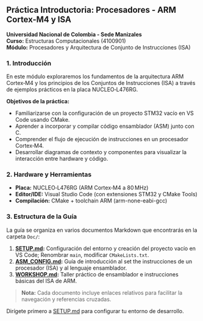 ## Práctica Introductoria: Procesadores - ARM Cortex-M4 y ISA

**Universidad Nacional de Colombia - Sede Manizales**  
**Curso:** Estructuras Computacionales (4100901)  
**Módulo:** Procesadores y Arquitectura de Conjunto de Instrucciones (ISA)

### 1. Introducción

En este módulo exploraremos los fundamentos de la arquitectura ARM Cortex‑M4 y los principios de los Conjuntos de Instrucciones (ISA) a través de ejemplos prácticos en la placa NUCLEO‑L476RG.

**Objetivos de la práctica:**
- Familiarizarse con la configuración de un proyecto STM32 vacío en VS Code usando CMake.  
- Aprender a incorporar y compilar código ensamblador (ASM) junto con C.  
- Comprender el flujo de ejecución de instrucciones en un procesador Cortex‑M4.  
- Desarrollar diagramas de contexto y componentes para visualizar la interacción entre hardware y código.

### 2. Hardware y Herramientas

- **Placa:** NUCLEO‑L476RG (ARM Cortex‑M4 a 80 MHz)  
- **Editor/IDE:** Visual Studio Code (con extensiones STM32 y CMake Tools)  
- **Compilación:** CMake + toolchain ARM (arm-none-eabi-gcc)  

### 3. Estructura de la Guía

La guía se organiza en varios documentos Markdown que encontrarás en la carpeta `Doc/`:

1. **[SETUP.md](Doc/SETUP.md):** Configuración del entorno y creación del proyecto vacío en VS Code; Renombrar `main`, modificar `CMakeLists.txt`.
2. **[ASM_CONFIG.md](Doc/ASM_CONFIG.md):** Guía de introducción al set the instrucciones de un procesador (ISA) y al lenguaje ensamblador.
3. **[WORKSHOP.md](Doc/WORKSHOP.md):** Taller práctico de ensamblador e instrucciones básicas del ISA de ARM.

> **Nota:** Cada documento incluye enlaces relativos para facilitar la navegación y referencias cruzadas.

Dirígete primero a [SETUP.md](Doc/SETUP.md) para configurar tu entorno de desarrollo.

